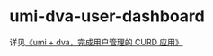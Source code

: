 
# umi-dva-user-dashboard

详见[《umi + dva，完成用户管理的 CURD 应用》](https://github.com/sorrycc/blog/issues/62)

